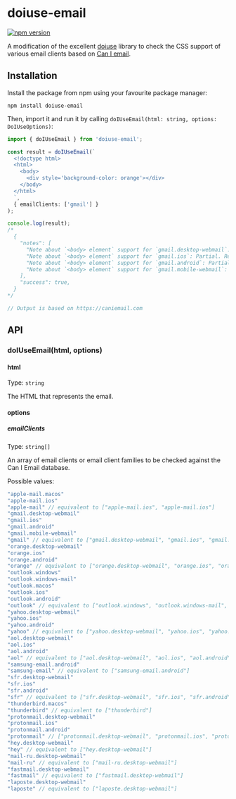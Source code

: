 # doiuse-email

[![npm version](https://img.shields.io/npm/v/doiuse-email)](https://npmjs.com/package/doiuse-email)

A modification of the excellent [doiuse](https://github.com/anandthakker/doiuse) library to check the CSS support of various email clients based on [Can I email](https://caniemail.com).

## Installation

Install the package from npm using your favourite package manager:

```shell
npm install doiuse-email
```

Then, import it and run it by calling `doIUseEmail(html: string, options: DoIUseOptions)`:

```typescript
import { doIUseEmail } from 'doiuse-email';

const result = doIUseEmail(`
  <!doctype html>
  <html>
    <body>
      <div style='background-color: orange'></div>
    </body>
  </html>
  `,
  { emailClients: ['gmail'] }
);

console.log(result);
/*
  {
    "notes": [
      "Note about `<body> element` support for `gmail.desktop-webmail`: Partial. Replaced by a `<div>` with supported attributes.",
      "Note about `<body> element` support for `gmail.ios`: Partial. Replaced by a `<div>` with supported attributes.",
      "Note about `<body> element` support for `gmail.android`: Partial. Replaced by a `<div>` with supported attributes.",
      "Note about `<body> element` support for `gmail.mobile-webmail`: Partial. Replaced by a `<div>` with supported attributes.",
    ],
    "success": true,
  }
*/

// Output is based on https://caniemail.com
```

## API

### doIUseEmail(html, options)

#### html

Type: `string`

The HTML that represents the email.

#### options

##### emailClients

Type: `string[]`

An array of email clients or email client families to be checked against the Can I Email database.

Possible values:
```javascript
"apple-mail.macos"
"apple-mail.ios"
"apple-mail" // equivalent to ["apple-mail.ios", "apple-mail.ios"]
"gmail.desktop-webmail"
"gmail.ios"
"gmail.android"
"gmail.mobile-webmail"
"gmail" // equivalent to ["gmail.desktop-webmail", "gmail.ios", "gmail.android", "gmail.mobile-webmail"]
"orange.desktop-webmail"
"orange.ios"
"orange.android"
"orange" // equivalent to ["orange.desktop-webmail", "orange.ios", "orange.android"]
"outlook.windows"
"outlook.windows-mail"
"outlook.macos"
"outlook.ios"
"outlook.android"
"outlook" // equivalent to ["outlook.windows", "outlook.windows-mail", "outlook.macos", "outlook.ios", "outlook.android"]
"yahoo.desktop-webmail"
"yahoo.ios"
"yahoo.android"
"yahoo" // equivalent to ["yahoo.desktop-webmail", "yahoo.ios", "yahoo.android"]
"aol.desktop-webmail"
"aol.ios"
"aol.android"
"aol" // equivalent to ["aol.desktop-webmail", "aol.ios", "aol.android"]
"samsung-email.android"
"samsung-email" // equivalent to ["samsung-email.android"]
"sfr.desktop-webmail"
"sfr.ios"
"sfr.android"
"sfr" // equivalent to ["sfr.desktop-webmail", "sfr.ios", "sfr.android"]
"thunderbird.macos"
"thunderbird" // equivalent to ["thunderbird"]
"protonmail.desktop-webmail"
"protonmail.ios"
"protonmail.android"
"protonmail" // ["protonmail.desktop-webmail", "protonmail.ios", "protonmail.android"]
"hey.desktop-webmail"
"hey" // equivalent to ["hey.desktop-webmail"]
"mail-ru.desktop-webmail"
"mail-ru" // equivalent to ["mail-ru.desktop-webmail"]
"fastmail.desktop-webmail"
"fastmail" // equivalent to ["fastmail.desktop-webmail"]
"laposte.desktop-webmail"
"laposte" // equivalent to ["laposte.desktop-webmail"]
```
